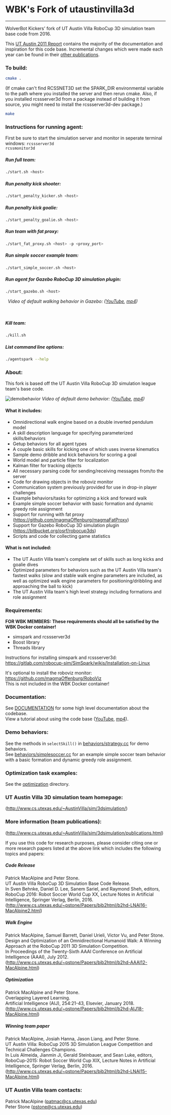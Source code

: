 # WBK's Fork of utaustinvilla3d
---
WolverBot Kickers' fork of UT Austin Villa RoboCup 3D simulation team base code from 2016.

This [UT Austin 2011 Report](https://www.cs.utexas.edu/~pstone/Papers/bib2html-links/AI1110-macalpine.pdf) contains the majority of the documentation and inspiration for this code base. Incremental changes which were made each year can be found in their [other publications](https://www.cs.utexas.edu/~AustinVilla/sim/3dsimulation/publications.html).

### To build:
```bash
cmake . 
```
 (If cmake can't find RCSSNET3D set the SPARK_DIR environmental variable to the path where you installed the server and then rerun cmake.  Also, if you installed rcssserver3d from a package instead of building it from source, you might need to install the rcssserver3d-dev package.)
 
```bash
make
```

### Instructions for running agent:
First be sure to start the simulation server and monitor in seperate terminal windows:
``` rcssserver3d ```  
```rcssmonitor3d ```

##### Run full team:
```bash
./start.sh <host>
```
##### Run penalty kick shooter:
```bash
./start_penalty_kicker.sh <host>
```
##### Run penalty kick goalie:
```bash
./start_penalty_goalie.sh <host>
```
##### Run team with fat proxy:
```bash
./start_fat_proxy.sh <host> -p <proxy_port>
```
##### Run simple soccer example team:
```bash
./start_simple_soccer.sh <host>
```
##### Run agent for Gazebo RoboCup 3D simulation plugin:
```bash
./start_gazebo.sh <host>
```
&nbsp;&nbsp;*Video of default walking behavior in Gazebo: ([YouTube](https://www.youtube.com/watch?v=E3LTkFFt5eA), [mp4](http://www.cs.utexas.edu/~AustinVilla/sim/3dsimulation/AustinVilla3DSimulationFiles/2016/videos/GazeboWalk.mp4))*

&nbsp;

##### Kill team:
```bash
./kill.sh
```
##### List command line options:
```bash
./agentspark --help
```


### About: 
This fork is based off the UT Austin Villa RoboCup 3D simulation league team's base code.

![demobehavior](https://cloud.githubusercontent.com/assets/7802157/17454416/142ef6c4-5b5a-11e6-900d-7b4fe81beb79.png)
*Video of default demo behavior: ([YouTube](https://www.youtube.com/watch?v=b47enPRhFR4), [mp4](http://www.cs.utexas.edu/~AustinVilla/sim/3dsimulation/AustinVilla3DSimulationFiles/2016/videos/UTABaseCodeReleaseDemoBehavior.mp4))*

#### What it includes:
* Omnidirectional walk engine based on a double inverted pendulum model 
* A skill description language for specifying parameterized skills/behaviors
* Getup behaviors for all agent types
* A couple basic skills for kicking one of which uses inverse kinematics
* Sample demo dribble and kick behaviors for scoring a goal
* World model and particle filter for localization
* Kalman filter for tracking objects
* All necessary parsing code for sending/receiving messages from/to the server
* Code for drawing objects in the roboviz monitor
* Communication system previously provided for use in drop-in player challenges
* Example behaviors/tasks for optimizing a kick and forward walk
* Example simple soccer behavior with basic formation and dynamic greedy role assignment
* Support for running with fat proxy (https://github.com/magmaOffenburg/magmaFatProxy)
* Support for Gazebo RoboCup 3D simulation plugin (https://bitbucket.org/osrf/robocup3ds)
* Scripts and code for collecting game statistics

#### What is not included: 
* The UT Austin Villa team's complete set of skills such as long kicks and goalie dives
* Optimized parameters for behaviors such as the UT Austin Villa team's fastest walks (slow and stable walk engine parameters are included, as well as optimized walk engine parameters for positioning/dribbling and approaching the ball to kick)
* The UT Austin Villa team's high level strategy including formations and role assignment


### Requirements:
**FOR WBK MEMBERS: These requirements should all be satisfied by the WBK Docker container!**
* simspark and rcssserver3d
* Boost library
* Threads library

Instructions for installing simspark and rcssserver3d:
https://gitlab.com/robocup-sim/SimSpark/wikis/Installation-on-Linux

It's optional to install the roboviz monitor:
https://github.com/magmaOffenburg/RoboViz  
This is not included in the WBK Docker container!

### Documentation:
See [DOCUMENTATION](DOCUMENTATION.md) for some high level documentation about the codebase.  
View a tutorial about using the code base ([YouTube](https://www.youtube.com/watch?v=5-8YFmJlqhk), [mp4](https://www.cs.utexas.edu/~AustinVilla/sim/3dsimulation/AustinVilla3DSimulationFiles/2021/videos/utaustinvilla3d_tutorial.mp4)).


### Demo behaviors:
See the methods in `selectSkill()` in [behaviors/strategy.cc](behaviors/strategy.cc) for demo behaviors.  
See [behaviors/simplesoccer.cc](behaviors/simplesoccer.cc) for an example simple soccer team behavior with a basic formation and dynamic greedy role assignment.


### Optimization task examples:
See the [optimization](optimization) directory.


### UT Austin Villa 3D simulation team homepage:
(http://www.cs.utexas.edu/~AustinVilla/sim/3dsimulation/)


### More information (team publications):
(http://www.cs.utexas.edu/~AustinVilla/sim/3dsimulation/publications.html)

If you use this code for research purposes, please consider citing one or more research papers listed at the above link which includes the following topics and papers:
##### Code Release
Patrick MacAlpine and Peter Stone.  
UT Austin Villa RoboCup 3D Simulation Base Code Release.  
In Sven Behnke, Daniel D. Lee, Sanem Sariel, and Raymond Sheh, editors, RoboCup 2016: Robot Soccer World Cup XX, Lecture Notes in Artificial Intelligence, Springer Verlag, Berlin, 2016.
(http://www.cs.utexas.edu/~pstone/Papers/bib2html/b2hd-LNAI16-MacAlpine2.html)

##### Walk Engine 
Patrick MacAlpine, Samuel Barrett, Daniel Urieli, Victor Vu, and Peter Stone.  
Design and Optimization of an Omnidirectional Humanoid Walk: A Winning Approach at the RoboCup 2011 3D Simulation Competition.  
In Proceedings of the Twenty-Sixth AAAI Conference on Artificial Intelligence (AAAI), July 2012.
(http://www.cs.utexas.edu/~pstone/Papers/bib2html/b2hd-AAAI12-MacAlpine.html)

##### Optimization 
Patrick MacAlpine and Peter Stone.  
Overlapping Layered Learning.  
Artificial Intelligence (AIJ), 254:21-43, Elsevier, January 2018.
(http://www.cs.utexas.edu/~pstone/Papers/bib2html/b2hd-AIJ18-MacAlpine.html)

##### Winning team paper
Patrick MacAlpine, Josiah Hanna, Jason Liang, and Peter Stone.  
UT Austin Villa: RoboCup 2015 3D Simulation League Competition and Technical Challenges Champions.  
In Luis Almeida, Jianmin Ji, Gerald Steinbauer, and Sean Luke, editors, RoboCup-2015: Robot Soccer World Cup XIX, Lecture Notes in Artificial Intelligence, Springer Verlag, Berlin, 2016.
(http://www.cs.utexas.edu/~pstone/Papers/bib2html/b2hd-LNAI15-MacAlpine.html)


### UT Austin Villa team contacts:

Patrick MacAlpine (patmac@cs.utexas.edu)  
Peter Stone (pstone@cs.utexas.edu)
